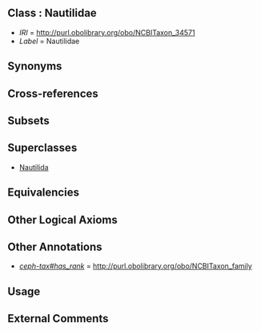
## Class : Nautilidae

 * *IRI* = http://purl.obolibrary.org/obo/NCBITaxon_34571
 * *Label* = Nautilidae

## Synonyms


## Cross-references


## Subsets


## Superclasses

 * [Nautilida](../../NCBITaxon/78/NCBITaxon_32578.md)

## Equivalencies


## Other Logical Axioms


## Other Annotations

 * *[ceph-tax#has_rank](../../ceph-tax#has/nk/ceph-tax#has_rank.md)* = http://purl.obolibrary.org/obo/NCBITaxon_family

## Usage


## External Comments

